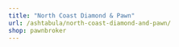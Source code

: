 ```yaml
---
title: "North Coast Diamond & Pawn"
url: /ashtabula/north-coast-diamond-and-pawn/
shop: pawnbroker
---
```

